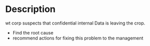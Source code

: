 # Description

wt corp suspects that confidential internal Data is leaving the crop.

- Find the root cause
- recommend actions for fixing this problem to the management